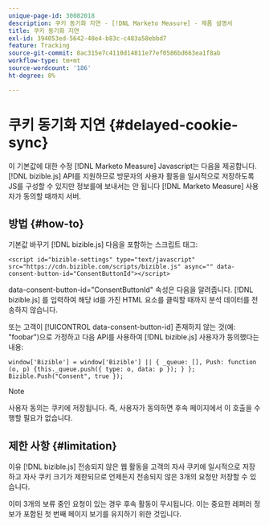 ```yaml
---
unique-page-id: 30082018
description: 쿠키 동기화 지연 - [!DNL Marketo Measure] - 제품 설명서
title: 쿠키 동기화 지연
exl-id: 394053ed-5642-48e4-b83c-c483a58ebbd7
feature: Tracking
source-git-commit: 8ac315e7c4110d14811e77ef0586bd663ea1f8ab
workflow-type: tm+mt
source-wordcount: '186'
ht-degree: 0%

---
```


# 쿠키 동기화 지연 {#delayed-cookie-sync}

이 기본값에 대한 수정 [!DNL Marketo Measure] Javascript는 다음을 제공합니다. [!DNL bizible.js] API를 지원하므로 방문자의 사용자 활동을 일시적으로 저장하도록 JS를 구성할 수 있지만 정보를에 보내서는 안 됩니다 [!DNL Marketo Measure] 사용자가 동의할 때까지 서버.

## 방법 {#how-to}

기본값 바꾸기 [!DNL bizible.js] 다음을 포함하는 스크립트 태그:

`<script id="bizible-settings" type="text/javascript" src="https://cdn.bizible.com/scripts/bizible.js" async="" data-consent-button-id="ConsentButtonId"></script>`

data-consent-button-id=&quot;ConsentButtonId&quot; 속성은 다음을 알려줍니다. [!DNL bizible.js] 를 입력하여 해당 id를 가진 HTML 요소를 클릭할 때까지 분석 데이터를 전송하지 않습니다.

또는 고객이 [!UICONTROL data-consent-button-id] 존재하지 않는 것(예: &quot;foobar&quot;)으로 가정하고 다음 API를 사용하여 [!DNL bizible.js] 사용자가 동의했다는 내용:

`window['Bizible'] = window['Bizible'] || { _queue: [], Push: function (o, p) {this._queue.push({ type: o, data: p }); } };`
`Bizible.Push("Consent", true });`

>[!NOTE]
>
>사용자 동의는 쿠키에 저장됩니다. 즉, 사용자가 동의하면 후속 페이지에서 이 호출을 수행할 필요가 없습니다.

## 제한 사항 {#limitation}

이유 [!DNL bizible.js] 전송되지 않은 웹 활동을 고객의 자사 쿠키에 일시적으로 저장하고 자사 쿠키 크기가 제한되므로 언제든지 전송되지 않은 3개의 요청만 저장할 수 있습니다.

이미 3개의 보류 중인 요청이 있는 경우 후속 활동이 무시됩니다. 이는 중요한 레퍼러 정보가 포함된 첫 번째 페이지 보기를 유지하기 위한 것입니다.
